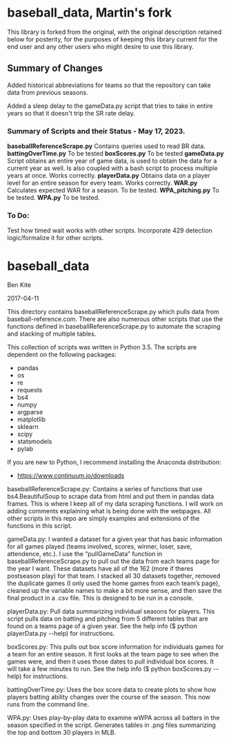 # baseball_data, Martin's fork
This library is forked from the original, with the original description retained below for posterity, for the purposes of keeping this library current for the end user and any other users who might desire to use this library.

## Summary of Changes
Added historical abbreviations for teams so that the repository can take data from previous seasons.

Added a sleep delay to the gameData.py script that tries to take in entire years so that it doesn't trip the SR rate delay.

### Summary of Scripts and their Status - May 17, 2023.
**baseballReferenceScrape.py**
Contains queries used to read BR data.
**battingOverTime.py**
To be tested
**boxScores.py**
To be tested
**gameData.py**
Script obtains an entire year of game data, is used to obtain the data for a current year as well. Is also
coupled with a bash script to process multiple years at once. Works correctly.
**playerData.py**
Obtains data on a player level for an entire season for every team. Works correctly.
**WAR.py**
Calculates expected WAR for a season. To be tested.
**WPA_pitching.py**
To be tested.
**WPA.py**
To be tested.

### To Do: 
Test how timed wait works with other scripts.
Incorporate 429 detection logic/formalize it for other scripts.


 
# baseball_data

Ben Kite

2017-04-11

This directory contains baseballReferenceScrape.py which pulls data
from baseball-reference.com. There are also numerous other scripts
that use the functions defined in baseballReferenceScrape.py to
automate the scraping and stacking of multiple tables.

This collection of scripts was written in Python 3.5.
The scripts are dependent on the following packages:
- pandas
- os
- re
- requests
- bs4
- numpy
- argparse
- matplotlib
- sklearn
- scipy
- statsmodels
- pylab

If you are new to Python, I recommend installing the Anaconda distribution:
- https://www.continuum.io/downloads

baseballReferenceScrape.py:
Contains a series of functions that use bs4.BeautifulSoup to scrape
data from html and put them in pandas data frames.  This is where I
keep all of my data scraping functions.  I will work on adding
comments explaining what is being done with the webpages. All other
scripts in this repo are simply examples and extensions of the
functions in this script.

gameData.py:
I wanted a dataset for a given year that has basic information for all
games played (teams involved, scores, winner, loser, save, attendence,
etc.). I use the “pullGameData” function in baseballReferenceScrape.py
to pull out the data from each teams page for the year I want.  These
datasets have all of the 162 (more if theres postseason play) for that
team.  I stacked all 30 datasets together, removed the duplicate games
(I only used the home games from each team’s page), cleaned up the
variable names to make a bit more sense, and then save the final
product in a .csv file.  This is designed to be run in a console.

playerData.py:
Pull data summarizing individual seasons for players.  This script
pulls data on batting and pitching from 5 different tables that are
found on a teams page of a given year.  See the help info ($ python
playerData.py --help) for instructions.

boxScores.py:
This pulls out box score information for individuals games for a team
for an entire season. It first looks at the team page to see when the
games were, and then it uses those dates to pull individual box
scores. It will take a few minutes to run. See the help info ($ python
boxScores.py --help) for instructions.

battingOverTime.py:
Uses the box score data to create plots to show how players batting
ability changes over the course of the season. This now runs from the
command line.

WPA.py:
Uses play-by-play data to examine wWPA across all batters in the
season specified in the script. Generates tables in .png files
summarizing the top and bottom 30 players in MLB.
